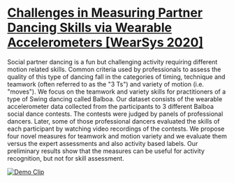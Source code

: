# [Challenges in Measuring Partner Dancing Skills via Wearable Accelerometers [WearSys 2020]](https://dl.acm.org/doi/abs/10.1145/3396870.3400013)

Social partner dancing is a fun but challenging activity requiring different motion related skills. Common criteria used by professionals to assess the quality of this type of dancing fall in the categories of timing, technique and teamwork (often referred to as the "3 Ts") and variety of motion (i.e. "moves"). We focus on the teamwork and variety skills for practitioners of a type of Swing dancing called Balboa. Our dataset consists of the wearable accelerometer data collected from the participants to 3 different Balboa social dance contests. The contests were judged by panels of professional dancers. Later, some of those professional dancers evaluated the skills of each participant by watching video recordings of the contests. We propose four novel measures for teamwork and motion variety and we evaluate them versus the expert assessments and also activity based labels. Our preliminary results show that the measures can be useful for activity recognition, but not for skill assessment.

[![Demo Clip](https://img.youtube.com/vi/DOZuDUmvyDc/hqdefault.jpg)](https://www.youtube.com/watch?v=DOZuDUmvyDc&time_continue=19)
